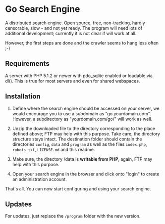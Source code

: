 
Go Search Engine
================

A distributed search engine.  Open source, free, non-tracking, hardly
censorable, slow - and not yet ready.  The program will need lots of additional
development; currently it is not clear if will work at all.

However, the first steps are done and the crawler seems to hang less often ;-)


Requirements
------------

A server with PHP 5.1.2 or newer with pdo_sqlite enabled or loadable via dl().
This is true for most servers and even for shared webspaces.


Installation
------------

1. Define where the search engine should be accessed on your server, we would 
   encourage you to use a subdomain as "go.yourdomain.com".  However, a 
   subdirectory as "yourdomain.com/go/" will work as well.

2. Unzip the downloaded file to the directory corresponding to the place
   defined above; FTP may help with this purpose.  Take care, the directory 
   structure stays intact.  The destination folder should contain the
   directories `config`, `data` and `program` as well as the files `index.php`, 
   `robots.txt`, `LICENSE.md` and this readme.
   
3. Make sure, the directory /data is **writable from PHP**, again, FTP may help 
   with this purpose.

4. Open your search engine in the browser and click onto "login" to create an
   administration account.
   
That's all. You can now start configuring and using your search engine.


Updates
-------

For updates, just replace the `/program` folder with the new version.

